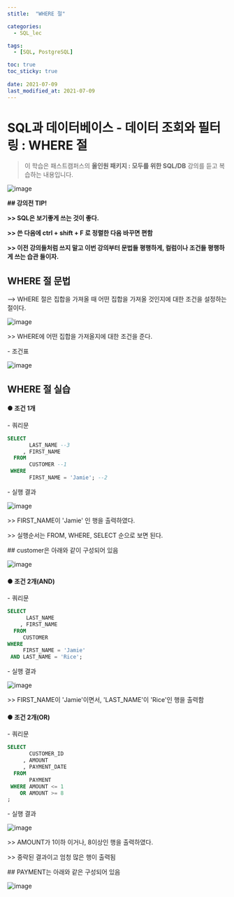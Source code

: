 ```yaml
---
stitle:  "WHERE 절"

categories:
  - SQL_lec

tags:
  - [SQL, PostgreSQL]

toc: true
toc_sticky: true
 
date: 2021-07-09
last_modified_at: 2021-07-09
---
```


# SQL과 데이터베이스 - 데이터 조회와 필터링 : WHERE 절

> 이 학습은 패스트캠퍼스의 **올인원 패키지 : 모두를 위한 SQL/DB** 강의를 듣고 복습하는 내용입니다.

![image](https://user-images.githubusercontent.com/80219821/125055728-7b40b100-e0e2-11eb-9b20-80f7b11a5085.png)





**## 강의전 TIP!**

**>> SQL은 보기좋게 쓰는 것이 좋다.**

**>> 쓴 다음에 ctrl + shift + F 로 정렬한 다음 바꾸면 편함**

**>> 이전 강의들처럼 쓰지 말고 이번 강의부터 문법들 평행하게, 컬럼이나 조건들 평행하게 쓰는 습관 들이자.**



## WHERE 절 문법

--> WHERE 절은 집합을 가져올 때 어떤 집합을 가져올 것인지에 대한 조건을 설정하는 절이다.

![image](https://user-images.githubusercontent.com/80219821/125055741-7f6cce80-e0e2-11eb-80d9-694614268bfe.png)



\>> WHERE에 어떤 집합을 가져올지에 대한 조건을 준다.



\- 조건표

![image](https://user-images.githubusercontent.com/80219821/125055753-81cf2880-e0e2-11eb-99f4-e966aa859cf1.png)





## WHERE 절 실습



#### ● 조건 1개



\- 쿼리문



```SQL
SELECT
       LAST_NAME --3
     , FIRST_NAME
  FROM
       CUSTOMER --1
 WHERE
       FIRST_NAME = 'Jamie'; --2
```



\- 실행 결과

![image](https://user-images.githubusercontent.com/80219821/125055804-8f84ae00-e0e2-11eb-914c-006a47e74d2e.png)



\>> FIRST_NAME이 'Jamie' 인 행을 출력하였다.

\>> 실행순서는 FROM, WHERE, SELECT 순으로 보면 된다.

\## customer은 아래와 같이 구성되어 있음

![image](https://user-images.githubusercontent.com/80219821/125055818-914e7180-e0e2-11eb-8544-4d1724abc88b.png)



#### ● 조건 2개(AND)



\- 쿼리문



```SQL
SELECT
	  LAST_NAME
	, FIRST_NAME
  FROM
	 CUSTOMER
WHERE
  	 FIRST_NAME = 'Jamie'
 AND LAST_NAME = 'Rice';
```



\- 실행 결과

![image](https://user-images.githubusercontent.com/80219821/125055825-93b0cb80-e0e2-11eb-8d95-3b4c1bc2cffe.png)



\>> FIRST_NAME이 'Jamie'이면서, 'LAST_NAME'이 'Rice'인 행을 출력함

#### ● 조건 2개(OR)



\- 쿼리문



```SQL
SELECT
	   CUSTOMER_ID
	 , AMOUNT
	 , PAYMENT_DATE
  FROM
	   PAYMENT
 WHERE AMOUNT <= 1
	OR AMOUNT >= 8
;
```



\- 실행 결과

![image](https://user-images.githubusercontent.com/80219821/125055830-96132580-e0e2-11eb-983d-4ae75c602856.png)



\>> AMOUNT가 1이하 이거나, 8이상인 행을 출력하였다.

\>> 중략된 결과이고 엄청 많은 행이 출력됨

\## PAYMENT는 아래와 같은 구성되어 있음

![image](https://user-images.githubusercontent.com/80219821/125055835-97dce900-e0e2-11eb-97ab-50fbc9591681.png)




